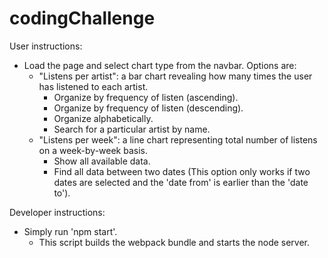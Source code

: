 # codingChallenge
User instructions:
  - Load the page and select chart type from the navbar. Options are: 
    - "Listens per artist": a bar chart revealing how many times the user has listened to each artist.  
         - Organize by frequency of listen (ascending).
         - Organize by frequency of listen (descending).
         - Organize alphabetically.
         - Search for a particular artist by name. 
    - "Listens per week": a line chart representing total number of listens on a week-by-week basis.
         - Show all available data.
         - Find all data between two dates (This option only works if two dates are selected and the 'date from' is earlier than the 'date to').

Developer instructions:
  - Simply run 'npm start'.
    - This script builds the webpack bundle and starts the node server. 
